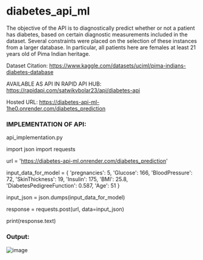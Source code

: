 # diabetes_api_ml

The objective of the API is to diagnostically predict whether or not a patient has diabetes, based on certain diagnostic measurements included in the dataset. Several constraints were placed on the selection of these instances from a larger database. In particular, all patients here are females at least 21 years old of Pima Indian heritage.

Dataset Citation: https://www.kaggle.com/datasets/uciml/pima-indians-diabetes-database

AVAILABLE AS API IN RAPID API HUB: https://rapidapi.com/satwikvbolar23/api/diabetes-api

Hosted URL: https://diabetes-api-ml-1he0.onrender.com/diabetes_prediction


### IMPLEMENTATION OF API: 

api_implementation.py

import json
import requests

url = 'https://diabetes-api-ml.onrender.com/diabetes_prediction'

input_data_for_model = {
  'pregnancies': 5,
  'Glucose': 166,
  'BloodPressure': 72,
  'SkinThickness': 19,
  'Insulin': 175,
  'BMI': 25.8,
  'DiabetesPedigreeFunction': 0.587,
  'Age': 51
}

input_json = json.dumps(input_data_for_model)

response = requests.post(url, data=input_json)

print(response.text)


### Output:
![image](https://github.com/satwikbolar/diabetes_api_ml/assets/82822150/35775048-92cc-4ca2-abae-a759b6a46639)

